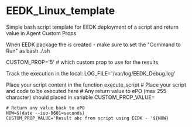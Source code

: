 # EEDK_Linux_template
Simple bash script template for EEDK deployment of a script and return value in Agent Custom Props

When EEDK package the is created - make sure to set the "Command to Run" as
bash ./<scriptname>.sh

CUSTOM_PROP='5'  # which custom prop to use for the results

  Track the execution in the local:
  LOG_FILE='/var/log/EEDK_Debug.log'

  
  
Place your script content in the function execute_script
    # Place your script and code to be executed here
    # Any return value to ePO (max 255 character) should placed in variable CUSTOM_PROP_VALUE=

    # Return any value back to ePO
    NOW=$(date --iso-8601=seconds)
    CUSTOM_PROP_VALUE='Result abc from script using EEDK - '${NOW}

